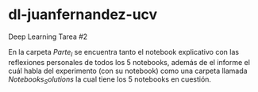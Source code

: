# dl-juanfernandez-ucv
Deep Learning Tarea #2

En la carpeta $Parte_I$ se encuentra tanto el notebook explicativo con las reflexiones personales de todos los 5 notebooks, además de el informe el cuál habla del experimento (con su notebook) como una carpeta llamada $Notebooks_Solutions$ la cual tiene los 5 notebooks en cuestión.

